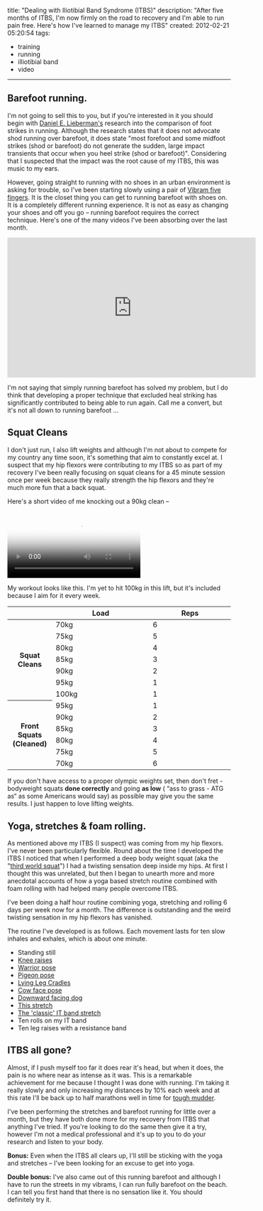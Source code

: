 title: "Dealing with Iliotibial Band Syndrome (ITBS)"
description: "After five months of ITBS, I'm now firmly on the road to recovery and I'm able to run pain free. Here's how I've learned to manage my ITBS"
created: 2012-02-21 05:20:54
tags:
  - training
  - running
  - illiotibial band
  - video
---


## Barefoot running.

I'm not going to sell this to you, but if you're interested in it you should begin with [Daniel E. Lieberman's][0] research into the comparison of foot strikes in running. Although the research states that it does not advocate shod running over barefoot, it does state "most forefoot and some midfoot strikes (shod or barefoot) do not generate the sudden, large impact transients that occur when you heel strike (shod or barefoot)". Considering that I suspected that the impact was the root cause of my ITBS, this was music to my ears.

However, going straight to running with no shoes in an urban environment is asking for trouble, so I've been starting slowly using a pair of [Vibram five fingers][2]. It is the closet thing you can get to running barefoot with shoes on. It is a completely different running experience. It is not as easy as changing your shoes and off you go  &ndash; running barefoot requires the correct technique. Here's one of the many videos I've been absorbing over the last month.

<iframe width="560" height="315" src="http://www.youtube.com/embed/Jio7DK15Q1E" frameborder="0" allowfullscreen></iframe>

I'm not saying that simply running barefoot has solved my problem, but I do think that developing a proper technique that excluded heal striking has significantly contributed to being able to run again. Call me a convert, but it's not all down to running barefoot &hellip;

## Squat Cleans

I don't just run, I also lift weights and although I'm not about to compete for my country any time soon, it's something that aim to constantly excel at.  I suspect that my hip flexors were contributing to my ITBS so as part of my recovery I've been really focusing on squat cleans for a 45 minute session once per week because they really strength the hip flexors and they're much more fun that a back squat.

Here's a short video of me knocking out a 90kg clean &ndash;

<video controls poster="/static/blog/2012/02/19/itbs/clean.poster.jpg">
			<source src="http://jcurle-video.s3.amazonaws.com/training/2012.02.24.90kg.squatclean.mp4" type='video/mp4; codecs="avc1.42E01E,mp4a.40.2"'>
			<source src="http://jcurle-video.s3.amazonaws.com/training/2012.02.24.90kg.squatclean.webm"  type='video/webm; codecs="vp8, vorbis"'>
			<object id="flashvideo" width="720" height="540" data="http://releases.flowplayer.org/swf/flowplayer-3.2.7.swf" type="application/x-shockwave-flash">
				<param name="movie" value="http://releases.flowplayer.org/swf/flowplayer-3.2.7.swf" >
				<param name="allowfullscreen" value="true" />
				<param name="allowscriptaccess" value="always" />
				<param name="flashvars" value='config={"clip":{"url":"http://jcurle-video.s3.amazonaws.com/training/2012.02.24.90kg.squatclean.mp4"}}'>
			</object>
</video>

My workout looks like this. I'm yet to hit 100kg in this lift, but it's included because I aim for it every week.

<table class="data">
  <thead>
      <tr>
        <th width="20%">&nbsp</th>
        <th>Load</th>
        <th>Reps</th>
    </tr>  
  </thead>
  <tbody>
    <tr>
      <th rowspan="8">Squat Cleans</th>
    </tr>
    <tr>
        <td>70kg</td>
        <td>6</td>
    </tr>
    <tr>
        <td>75kg</td>
        <td>5</td>
    </tr>
    <tr>
        <td>80kg</td>
        <td>4</td>
    </tr>
    <tr>
        <td>85kg</td>
        <td>3</td>
    </tr>
    <tr>
        <td>90kg</td>
        <td>2</td>
    </tr>
    <tr>
        <td>95kg</td>
        <td>1</td>
    </tr>
    <tr>
        <td class="border">100kg</td>
        <td class="border">1</td>
    </tr>
    <tr>
      <th rowspan="7">Front Squats (Cleaned)</th>
    </tr>
    <tr>
        <td>95kg</td>
        <td>1</td>
    </tr>
    <tr>
        <td>90kg</td>
        <td>2</td>
    </tr>
    <tr>
        <td>85kg</td>
        <td>3</td>
    </tr>
    <tr>
        <td>80kg</td>
        <td>4</td>
    </tr>
    <tr>
        <td>75kg</td>
        <td>5</td>
    </tr>
    <tr>
        <td class="border">70kg</td>
        <td class="border">6</td>
    </tr>

  </tbody>
</table>

If you don't have access to a proper olympic weights set, then don't fret - bodyweight squats **done correctly** and going **as low** ( &ldquo;ass to grass - ATG as&ldquo; as some Americans would say) as possible may give you the same results. I just happen to love lifting weights.

## Yoga, stretches & foam rolling.

As mentioned above my ITBS (I suspect) was coming from my hip flexors. I've never been particularly flexible. Round about the time I developed the ITBS I noticed that when I performed a deep body weight squat (aka the "[third world squat][3]") I had a twisting sensation deep inside my hips. At first I thought this was unrelated, but then I began to unearth more and more anecdotal accounts of how a yoga based stretch routine combined with foam rolling with had helped many people overcome ITBS.

I've been doing a half hour routine combining yoga, stretching and rolling 6 days per week now for a month. The difference is outstanding and the weird twisting sensation in my hip flexors has vanished.

The routine I've developed is as follows. Each movement lasts for ten slow inhales and exhales, which is about one minute.

* Standing still
* [Knee raises][4]
* [Warrior pose][5]
* [Pigeon pose][6]
* [Lying Leg Cradles][7]
* [Cow face pose][8]
* [Downward facing dog][9]
* [This stretch][10]
* [The 'classic' IT band stretch][11]
* Ten rolls on my IT band
* Ten leg raises with a resistance band

## ITBS all gone?

Almost, if I push myself too far it does rear it's head, but when it does, the pain is no where near as intense as it was. This is a remarkable achievement for me because I thought I was done with running. I'm taking it really slowly and only increasing my distances by 10% each week and at this rate I'll be back up to half marathons well in time for [tough mudder][12].

I've been performing the stretches and barefoot running for little over a month, but they have both done more for my recovery from ITBS that anything I've tried. If you're looking to do the same then give it a try, however I'm not a medical professional and it's up to you to do your research and listen to your body.

**Bonus:** Even when the ITBS all clears up, I'll still be sticking with the yoga and stretches &ndash; I've been looking for an excuse to get into yoga. 

**Double bonus:** I've also came out of this running barefoot and although I have to run the streets in my vibrams, I can run fully barefoot on the beach. I can tell you first hand that there is no sensation like it. You should definitely try it.





[0]: https://en.wikipedia.org/wiki/Iliotibial_tract
[1]: http://www.barefootrunning.fas.harvard.edu/index.html
[2]: http://www.vibramfivefingers.it/product_details.aspx?model=KOMODOSPORT
[3]: http://www.t-nation.com/free_online_article/sports_body_training_performance/the_thirdworld_squat
[4]: http://www.daily-health.org/wp-content/uploads/2010/02/29125061.jpg
[5]: http://christinethompson-blog.com/wp-content/uploads/2009/02/yoga-pose-warrior-1.jpg
[6]: http://www.yogajournal.com/media/originals/2845-32.jpg
[7]: http://books.google.co.uk/books?id=2AQZJW8yRpgC&lpg=PA39&ots=I6BnvPGHL7&dq=lying%20leg%20cradles&pg=PA39#v=onepage&q=lying%20leg%20cradles&f=false
[8]: http://www.yogajournal.com/media/originals/BASICS_206_Gomukhasana_248.jpg
[9]: http://www.essential-yoga-for-men.com/images/downward-facing-dog.jpg
[10]: http://runningtimes.com/rt/images/200405/IT%20Band%20photos%20stretch%203.jpg
[11]: http://runningtimes.com/rt/images/200405/IT%20Band%20stretch%202.jpg
[12]: http://toughmudder.co.uk/events/scotland/